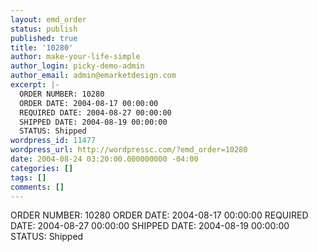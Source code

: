 ```yaml
---
layout: emd_order
status: publish
published: true
title: '10280'
author: make-your-life-simple
author_login: picky-demo-admin
author_email: admin@emarketdesign.com
excerpt: |-
  ORDER NUMBER: 10280
  ORDER DATE: 2004-08-17 00:00:00
  REQUIRED DATE: 2004-08-27 00:00:00
  SHIPPED DATE: 2004-08-19 00:00:00
  STATUS: Shipped
wordpress_id: 11477
wordpress_url: http://wordpressc.com/?emd_order=10280
date: 2004-08-24 03:20:00.000000000 -04:00
categories: []
tags: []
comments: []
---
```

ORDER NUMBER: 10280
ORDER DATE: 2004-08-17 00:00:00
REQUIRED DATE: 2004-08-27 00:00:00
SHIPPED DATE: 2004-08-19 00:00:00
STATUS: Shipped
